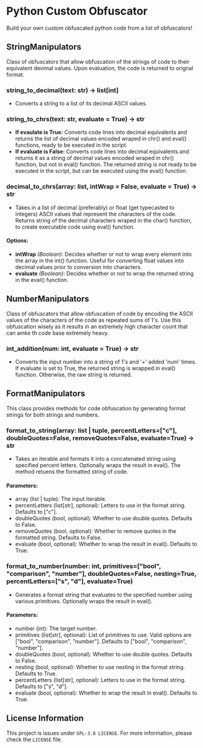 # Python Custom Obfuscator

Build your own custom obfuscated python code from a list of obfuscators!

## StringManipulators
Class of obfuscators that allow obfuscation of the strings of code to their equivalent devimal values. Upon evaluation, the code is returned to orignal format.

### string_to_decimal(text: str) -> list[int]
  - Converts a string to a list of its decimal ASCII values.
### string_to_chrs(text: str, evaluate = True) -> str
  -  **If evaulate is True:** Converts code lines into decimal equivalents and returns the list of decimal values encoded wraped in chr() and eval() functions, ready to be executed in the script.
  -  **If evaluate is False:** Converts code lines into decimal equivalents and returns it as a string of decimal values encoded wraped in chr() function, but not in eval() function. The returned string is not ready to be executed in the script, but can be executed using the eval() function.
### decimal_to_chrs(array: list, intWrap = False, evaluate = True) -> str
  - Takes in a list of decimal (preferably) or float (get typecasted to integers) ASCII values that represent the characters of the code. Returns string of the decimal characters wraped in the char() function, to create executable code using eval() function.
#### Options:
  - **intWrap** *(Boolean)*: Decides whether or not to wrap every element into the array in the int() function. Useful for converting float values into decimal values prior to conversion into characters.
  - **evaluate** *(Boolean)*: Decides whether or not to wrap the returned string in the eval() function.

## NumberManipulators
Class of obfuscators that allow obfuscation of code by encoding the ASCII values of the characters of the code as repeated sums of 1's. Use this obfuscation wisely as it results in an extremely high character count that can amke th code base extremely heavy. 

### int_addition(num: int, evaluate = True) -> str
  - Converts the input number into a string of 1's and '+' added 'num' times. If evaluate is set to True, the returned string is wrapped in eval() function. Otherwise, the raw string is returned.

## FormatManipulators
This class provides methods for code obfuscation by generating format strings for both strings and numbers.

### format_to_string(array: list | tuple, percentLetters=["c"], doubleQuotes=False, removeQuotes=False, evaluate=True) -> str
  - Takes an iterable and formats it into a concatenated string using specified percent letters. Optionally wraps the result in eval(). The method retuens the formatted string of code.
#### Parameters:
  - array (list | tuple): The input iterable.
  - percentLetters (list[str], optional): Letters to use in the format string. Defaults to ["c"].
  - doubleQuotes (bool, optional): Whether to use double quotes. Defaults to False.
  - removeQuotes (bool, optional): Whether to remove quotes in the formatted string. Defaults to False.
  - evaluate (bool, optional): Whether to wrap the result in eval(). Defaults to True.


### format_to_number(number: int, primitives=["bool", "comparison", "number"], doubleQuotes=False, nesting=True, percentLetters=["s", "d"], evaluate=True)
  - Generates a format string that evaluates to the specified number using various primitives. Optionally wraps the result in eval().

#### Parameters:

  - number (int): The target number.
  - primitives (list[str], optional): List of primitives to use. Valid options are ["bool", "comparison", "number"]. Defaults to ["bool", "comparison", "number"].
  - doubleQuotes (bool, optional): Whether to use double quotes. Defaults to False.
  - nesting (bool, optional): Whether to use nesting in the format string. Defaults to True.
  - percentLetters (list[str], optional): Letters to use in the format string. Defaults to ["s", "d"].
  - evaluate (bool, optional): Whether to wrap the result in eval(). Defaults to True.

## License Information
This project is issues under ```GPL-3.0 LICENSE```. For more information, please check the ```LICENSE``` file.


